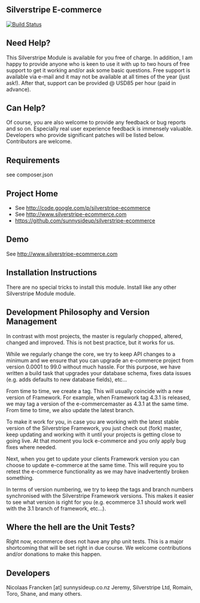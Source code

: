 ## Silverstripe E-commerce ##

[![Build Status](https://travis-ci.org/sunnysideup/silverstripe-ecommerce.svg?branch=master)](https://travis-ci.org/sunnysideup/silverstripe-ecommerce)


## Need Help? ##

This Silverstripe Module is available for you free of charge.  In addition, I am happy to provide anyone who is keen to use it with
up to two hours of free support to get it working and/or ask some basic questions. Free support is available via e-mail and it may not
be available at all times of the year (just ask!). After that, support can be provided @ USD85 per hour (paid in advance).

## Can Help? ##

Of course, you are also welcome to provide any feedback or bug reports and so on.
Especially real user experience feedback is immensely valuable.
Developers who provide significant patches will be listed below.
Contributors are welcome.

## Requirements ##

see composer.json

## Project Home ##

 * See http://code.google.com/p/silverstripe-ecommerce
 * See http://www.silverstripe-ecommerce.com
 * https://github.com/sunnysideup/silverstripe-ecommerce

## Demo ##

See http://www.silverstripe-ecommerce.com


## Installation Instructions ##

There are no special tricks to install this module. Install like any
other Silverstripe Module module.


## Development Philosophy and Version Management ##

In contrast with most projects, the master is regularly chopped, altered, changed and improved.
This is not best practice, but it works for us.

While we regularly change the core, we try to keep API changes to a minimum and
we ensure that you can upgrade an e-commerce project from version 0.0001 to 99.0 without
much hassle.  For this purpose, we have written a build task that upgrades your database schema,
fixes data issues (e.g. adds defaults to new database fields), etc...

From time to time, we create a tag. This will usually coincide with a new version of Framework.
For example, when Framework tag 4.3.1 is released,
we may tag a version of the e-commercemaster as 4.3.1 at the same time.
From time to time, we also update the latest branch.

To make it work for you, in case you are working with the latest stable version of
the Silverstripe Framework, you just check out (fork) master, keep updating and working with it
until your projects is getting close to going live.  At that moment you lock e-commerce and
you only apply bug fixes where needed.

Next, when you get to update your clients Framework version you can choose to update e-commerce at the same time.
This will require you to retest the e-commerce functionality as we may have inadvertently broken something.

In terms of version numbering, we try to keep the tags and branch numbers synchronised with the
Silverstripe Framework versions.  This makes it easier to see what version is right for you
(e.g. ecommerce 3.1 should work well with the 3.1 branch of framework, etc...).


## Where the hell are the Unit Tests? ##

Right now, ecommerce does not have any php unit tests.
This is a major shortcoming that will be set right in due course.
We welcome contributions and/or donations to make this happen.


## Developers ##

Nicolaas Francken [at] sunnysideup.co.nz
Jeremy, Silverstripe Ltd, Romain, Toro, Shane, and many others.
